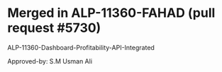 # Merged in ALP-11360-FAHAD (pull request #5730)

ALP-11360-Dashboard-Profitability-API-Integrated

Approved-by: S.M Usman Ali

